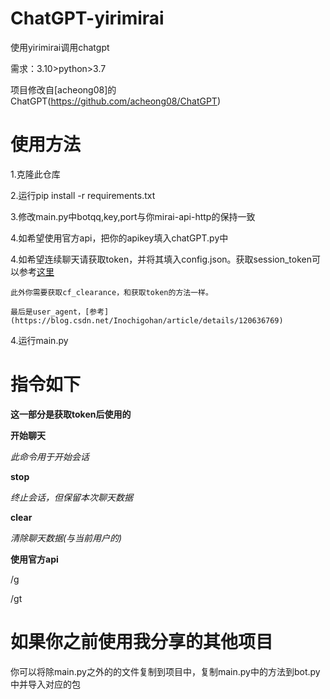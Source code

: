 # ChatGPT-yirimirai

使用yirimirai调用chatgpt

需求：3.10>python>3.7

项目修改自[acheong08]的ChatGPT(https://github.com/acheong08/ChatGPT)

# 使用方法

  1.克隆此仓库
  
  2.运行pip install -r requirements.txt
  
  3.修改main.py中botqq,key,port与你mirai-api-http的保持一致
  
  4.如希望使用官方api，把你的apikey填入chatGPT.py中
  
  4.如希望连续聊天请获取token，并将其填入config.json。获取session_token可以参考[这里](https://lucent.blog/?p=99)
  
    此外你需要获取cf_clearance，和获取token的方法一样。
    
    最后是user_agent，[参考](https://blog.csdn.net/Inochigohan/article/details/120636769)
  
  4.运行main.py
  
# 指令如下

**这一部分是获取token后使用的**

  **开始聊天**
  
  *此命令用于开始会话*
  
  **stop**
  
  *终止会话，但保留本次聊天数据*
  
  **clear**
  
  *清除聊天数据(与当前用户的)*
 
 **使用官方api**
 
 /g
 
 /gt
  
  
  
# 如果你之前使用我分享的其他项目
  你可以将除main.py之外的的文件复制到项目中，复制main.py中的方法到bot.py中并导入对应的包
